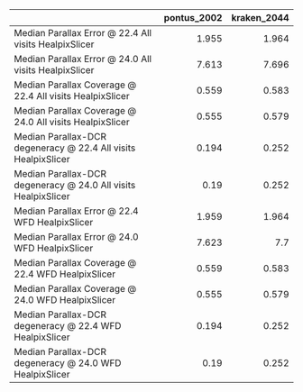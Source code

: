 |                                                                |   pontus_2002 |   kraken_2044 |
|:---------------------------------------------------------------|--------------:|--------------:|
| Median Parallax Error @ 22.4 All visits HealpixSlicer          |         1.955 |         1.964 |
| Median Parallax Error @ 24.0 All visits HealpixSlicer          |         7.613 |         7.696 |
| Median Parallax Coverage @ 22.4 All visits HealpixSlicer       |         0.559 |         0.583 |
| Median Parallax Coverage @ 24.0 All visits HealpixSlicer       |         0.555 |         0.579 |
| Median Parallax-DCR degeneracy @ 22.4 All visits HealpixSlicer |         0.194 |         0.252 |
| Median Parallax-DCR degeneracy @ 24.0 All visits HealpixSlicer |         0.19  |         0.252 |
| Median Parallax Error @ 22.4 WFD HealpixSlicer                 |         1.959 |         1.964 |
| Median Parallax Error @ 24.0 WFD HealpixSlicer                 |         7.623 |         7.7   |
| Median Parallax Coverage @ 22.4 WFD HealpixSlicer              |         0.559 |         0.583 |
| Median Parallax Coverage @ 24.0 WFD HealpixSlicer              |         0.555 |         0.579 |
| Median Parallax-DCR degeneracy @ 22.4 WFD HealpixSlicer        |         0.194 |         0.252 |
| Median Parallax-DCR degeneracy @ 24.0 WFD HealpixSlicer        |         0.19  |         0.252 |
